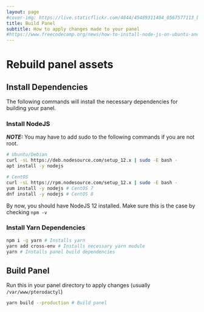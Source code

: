 ```yaml
---
layout: page
#cover-img: https://live.staticflickr.com/4844/45489311404_0567577113_b.jpg
title: Build Panel
subtitle: How to apply changes made to your panel
#https://www.freecodecamp.org/news/how-to-install-node-js-on-ubuntu-and-update-npm-to-the-latest-version/
---
```

# Rebuild panel assets 
## Install Dependencies
The following commands will install the necessary dependencies for building your panel.
### Install NodeJS
***NOTE:*** You may have to add sudo to the following commands if you are not root.
```bash
# Ubuntu/Debian
curl -sL https://deb.nodesource.com/setup_12.x | sudo -E bash -
apt install -y nodejs

# CentOS
curl -sL https://rpm.nodesource.com/setup_12.x | sudo -E bash -
yum install -y nodejs # CentOS 7
dnf install -y nodejs # CentOS 8
```
By now, you should have NodeJS 12 installed. Make sure this is the case by checking `npm -v`
### Install Yarn Dependencies
```bash
npm i -g yarn # Installs yarn
yarn add cross-env # Installs necessary yarn module
yarn # Installs panel build dependencies
```
## Build Panel
Run this in your panel directory to apply changes (usually `/var/www/pterodactyl`)
```bash
yarn build --production # Build panel
```
